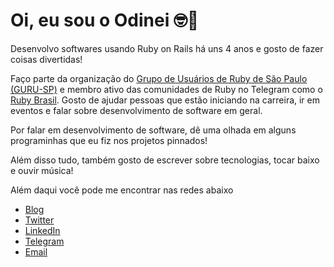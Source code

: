 # Oi, eu sou o Odinei 🤓🤘

Desenvolvo softwares usando Ruby on Rails há uns 4 anos e gosto de fazer coisas divertidas!

Faço parte da organização do [Grupo de Usuários de Ruby de São Paulo (GURU-SP)](https://www.gurusp.org/) e membro ativo das comunidades de Ruby no Telegram como o [Ruby Brasil](https://tm.me/rubybrasil/). Gosto de ajudar pessoas que estão iniciando na carreira, ir em eventos e falar sobre desenvolvimento de software em geral.

Por falar em desenvolvimento de software, dê uma olhada em alguns programinhas que eu fiz nos projetos pinnados!

Além disso tudo, também gosto de escrever sobre tecnologias, tocar baixo e ouvir música!

Além daqui você pode me encontrar nas redes abaixo

- [Blog](http://codingwithchopsticks.github.io/)
- [Twitter](https://www.twitter.com/odineiramone/)
- [LinkedIn](https://www.linkedin.com/in/odineiribeiro/)
- [Telegram](https://www.t.me/odineiramone/)
- [Email](mailto:odinei.ribeiro92@gmail.com)
